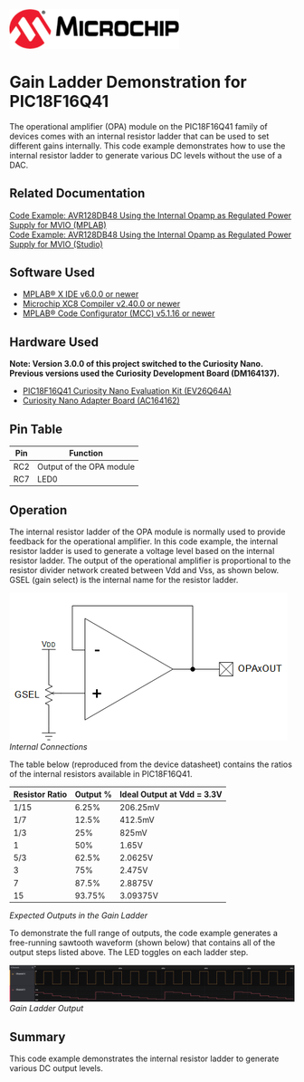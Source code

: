<!-- Please do not change this html logo with link -->
<a href="https://www.microchip.com" rel="nofollow"><img src="images/microchip.png" alt="MCHP" width="300"/></a>

# Gain Ladder Demonstration for PIC18F16Q41
The operational amplifier (OPA) module on the PIC18F16Q41 family of devices comes with an internal resistor ladder that can be used to set different gains internally. This code example demonstrates how to use the internal resistor ladder to generate various DC levels without the use of a DAC.

## Related Documentation

[Code Example: AVR128DB48 Using the Internal Opamp as Regulated Power Supply for MVIO (MPLAB)](https://github.com/microchip-pic-avr-examples/avr128db48-using-opamp-as-a-regulated-power-supply-mplab)  
[Code Example: AVR128DB48 Using the Internal Opamp as Regulated Power Supply for MVIO (Studio)](https://github.com/microchip-pic-avr-examples/avr128db48-using-opamp-as-a-regulated-power-supply)  

## Software Used  
* [MPLAB® X IDE v6.0.0 or newer](https://www.microchip.com/en-us/tools-resources/develop/mplab-x-ide?utm_source=GitHub&utm_medium=TextLink&utm_campaign=MCU8_MMTCha_pic18q41&utm_content=pic18f16q41-ladder-demo-github)
* [Microchip XC8 Compiler v2.40.0 or newer](https://www.microchip.com/en-us/tools-resources/develop/mplab-xc-compilers?utm_source=GitHub&utm_medium=TextLink&utm_campaign=MCU8_MMTCha_pic18q41&utm_content=pic18f16q41-ladder-demo-github)
* [MPLAB® Code Configurator (MCC) v5.1.16 or newer](https://www.microchip.com/en-us/tools-resources/configure/mplab-code-configurator?utm_source=GitHub&utm_medium=TextLink&utm_campaign=MCU8_MMTCha_pic18q41&utm_content=pic18f16q41-ladder-demo-github)

## Hardware Used

**Note: Version 3.0.0 of this project switched to the Curiosity Nano. Previous versions used the Curiosity Development Board (DM164137).**

* [PIC18F16Q41 Curiosity Nano Evaluation Kit (EV26Q64A)](https://www.microchip.com/en-us/development-tool/EV26Q64A?utm_source=GitHub&utm_medium=TextLink&utm_campaign=MCU8_MMTCha_pic18q41&utm_content=pic18f16q41-ladder-demo-github)
* [Curiosity Nano Adapter Board (AC164162)](https://www.microchip.com/en-us/development-tool/AC164162?utm_source=GitHub&utm_medium=TextLink&utm_campaign=MCU8_MMTCha_pic18q41&utm_content=pic18f16q41-ladder-demo-github)

## Pin Table
| Pin | Function
| --- | --------
| RC2 | Output of the OPA module
| RC7 | LED0

## Operation  
The internal resistor ladder of the OPA module is normally used to provide feedback for the operational amplifier. In this code example, the internal resistor ladder is used to generate a voltage level based on the internal resistor ladder. The output of the operational amplifier is proportional to the resistor divider network created between Vdd and Vss, as shown below. GSEL (gain select) is the internal name for the resistor ladder.

![Schematic](./images/schematic.png)   
*Internal Connections*

The table below (reproduced from the device datasheet) contains the ratios of the internal resistors available in PIC18F16Q41.

| Resistor Ratio   | Output %      | Ideal Output at Vdd = 3.3V
| ---------------- | ------------- | -------
| 1/15             | 6.25%         | 206.25mV
| 1/7              | 12.5%         | 412.5mV
| 1/3              | 25%           | 825mV
| 1                | 50%           | 1.65V
| 5/3              | 62.5%         | 2.0625V
| 3                | 75%           | 2.475V
| 7                | 87.5%         | 2.8875V
| 15               | 93.75%        | 3.09375V

*Expected Outputs in the Gain Ladder*

To demonstrate the full range of outputs, the code example generates a free-running sawtooth waveform (shown below) that contains all of the output steps listed above. The LED toggles on each ladder step. 

![Gain Ladder Output](./images/demoOutput.PNG)  
*Gain Ladder Output*  

## Summary
This code example demonstrates the internal resistor ladder to generate various DC output levels. 